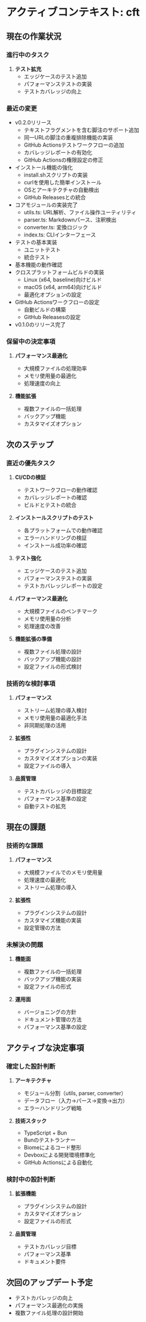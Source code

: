 # アクティブコンテキスト: cft

## 現在の作業状況

### 進行中のタスク
1. **テスト拡充**
   - エッジケースのテスト追加
   - パフォーマンステストの実装
   - テストカバレッジの向上

### 最近の変更
- v0.2.0リリース
  - テキストフラグメントを含む脚注のサポート追加
  - 同一URLの脚注の重複排除機能の実装
  - GitHub Actionsテストワークフローの追加
  - カバレッジレポートの有効化
  - GitHub Actionsの権限設定の修正
- インストール機能の強化
  - install.shスクリプトの実装
  - curlを使用した簡単インストール
  - OSとアーキテクチャの自動検出
  - GitHub Releasesとの統合
- コアモジュールの実装完了
  - utils.ts: URL解析、ファイル操作ユーティリティ
  - parser.ts: Markdownパース、注釈検出
  - converter.ts: 変換ロジック
  - index.ts: CLIインターフェース
- テストの基本実装
  - ユニットテスト
  - 統合テスト
- 基本機能の動作確認
- クロスプラットフォームビルドの実装
  - Linux (x64, baseline)向けビルド
  - macOS (x64, arm64)向けビルド
  - 最適化オプションの設定
- GitHub Actionsワークフローの設定
  - 自動ビルドの構築
  - GitHub Releasesの設定
- v0.1.0のリリース完了

### 保留中の決定事項
1. **パフォーマンス最適化**
   - 大規模ファイルの処理効率
   - メモリ使用量の最適化
   - 処理速度の向上

2. **機能拡張**
   - 複数ファイルの一括処理
   - バックアップ機能
   - カスタマイズオプション

## 次のステップ

### 直近の優先タスク
1. **CI/CDの検証**
   - テストワークフローの動作確認
   - カバレッジレポートの確認
   - ビルドとテストの統合

2. **インストールスクリプトのテスト**
   - 各プラットフォームでの動作確認
   - エラーハンドリングの検証
   - インストール成功率の確認

2. **テスト強化**
   - エッジケースのテスト追加
   - パフォーマンステストの実装
   - テストカバレッジレポートの設定

2. **パフォーマンス最適化**
   - 大規模ファイルのベンチマーク
   - メモリ使用量の分析
   - 処理速度の改善

3. **機能拡張の準備**
   - 複数ファイル処理の設計
   - バックアップ機能の設計
   - 設定ファイルの形式検討

### 技術的な検討事項
1. **パフォーマンス**
   - ストリーム処理の導入検討
   - メモリ使用量の最適化手法
   - 非同期処理の活用

2. **拡張性**
   - プラグインシステムの設計
   - カスタマイズオプションの実装
   - 設定ファイルの導入

3. **品質管理**
   - テストカバレッジの目標設定
   - パフォーマンス基準の設定
   - 自動テストの拡充

## 現在の課題

### 技術的な課題
1. **パフォーマンス**
   - 大規模ファイルでのメモリ使用量
   - 処理速度の最適化
   - ストリーム処理の導入

2. **拡張性**
   - プラグインシステムの設計
   - カスタマイズ機能の実装
   - 設定管理の方法

### 未解決の問題
1. **機能面**
   - 複数ファイルの一括処理
   - バックアップ機能の実装
   - 設定ファイルの形式

2. **運用面**
   - バージョニングの方針
   - ドキュメント管理の方法
   - パフォーマンス基準の設定

## アクティブな決定事項

### 確定した設計判断
1. **アーキテクチャ**
   - モジュール分割（utils, parser, converter）
   - データフロー（入力→パース→変換→出力）
   - エラーハンドリング戦略

2. **技術スタック**
   - TypeScript + Bun
   - Bunのテストランナー
   - Biomeによるコード整形
   - Devboxによる開発環境標準化
   - GitHub Actionsによる自動化

### 検討中の設計判断
1. **拡張機能**
   - プラグインシステムの設計
   - カスタマイズオプション
   - 設定ファイルの形式

2. **品質管理**
   - テストカバレッジ目標
   - パフォーマンス基準
   - ドキュメント要件

## 次回のアップデート予定
- テストカバレッジの向上
- パフォーマンス最適化の実施
- 複数ファイル処理の設計開始
